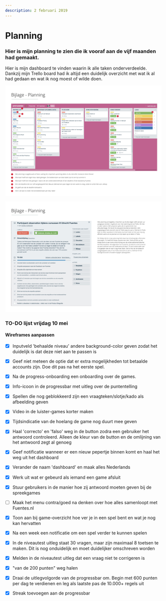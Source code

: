 ```yaml
---
description: 2 februari 2019
---
```


# Planning

### Hier is mijn planning te zien die ik vooraf aan de vijf maanden had gemaakt.

Hier is mijn dashboard te vinden waarin ik alle taken onderverdeelde. Dankzij mijn Trello board had ik altijd een duidelijk overzicht met wat ik al had gedaan en wat ik nog moest of wilde doen.

![](../.gitbook/assets/planning1-1.jpg)

![](../.gitbook/assets/planning2-1.jpg)

### TO-DO lijst vrijdag 10 mei

#### Wireframes aanpassen

* [x] Inputveld 'behaalde niveau' andere background-color geven zodat het duidelijk is dat deze niet aan te passen is
* [x] Geef niet meteen de optie dat er extra mogelijkheden tot betaalde accounts zijn. Doe dit pas na het eerste spel.
* [x] Na de progress-onboarding een onboarding over de games.
* [x] Info-icoon in de progressbar met uitleg over de puntentelling
* [x] Spellen die nog geblokkeerd zijn een vraagteken/slotje/kado als afbeelding geven
* [x] Video in de luister-games korter maken
* [x] Tijdsindicatie van de hoelang de game nog duurt mee geven
* [x] Haal 'correcto' en 'falso'  weg in de button zodra een gebruiker het antwoord controleerd. Alleen de kleur van de button en de omlijning van het antwoord zegt al genoeg
* [x] Geef notificatie wanneer er een nieuw pepertje binnen komt en haal het weg uit het dashboard
* [x] Verander de naam 'dashboard' en maak alles Nederlands
* [x] Werk uit wat er gebeurd als iemand een game afsluit
* [x] Stuur gebruikers in de manier hoe zij antwoord moeten geven bij de spreekgames
* [ ] Maak het menu contra/goed na denken over hoe alles samenloopt met Fuentes.nl
* [x] Toon aan bij game-overzicht hoe ver je in een spel bent en wat je nog kan hervatten
* [x] Na een week een notificatie om een spel verder te kunnen spelen
* [x] In de niveautest uitleg staat 30 vragen, maar zijn maximaal 8 toetsen te maken. Dit is nog onduidelijk en moet duidelijker omschreven worden
* [x] Melden in de niveautest uitleg dat een vraag niet te corrigeren is
* [x] "van de 200 punten" weg halen
* [x] Draai de uitlegvolgorde van de progressbar om. Begin met 600 punten per dag te verdienen en leg als laatste pas de 10.000+ regels uit
* [x] Streak toevoegen aan de progressbar



